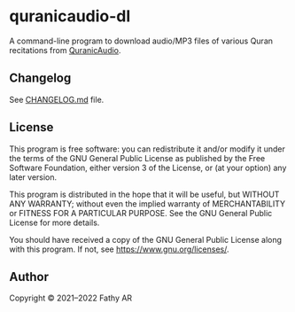 # quranicaudio-dl

A command-line program to download audio/MP3 files of various Quran recitations from [QuranicAudio](https://quranicaudio.com/).

## Changelog

See [CHANGELOG.md](/CHANGELOG.md) file.

## License

This program is free software: you can redistribute it and/or modify
it under the terms of the GNU General Public License as published by
the Free Software Foundation, either version 3 of the License, or
(at your option) any later version.

This program is distributed in the hope that it will be useful,
but WITHOUT ANY WARRANTY; without even the implied warranty of
MERCHANTABILITY or FITNESS FOR A PARTICULAR PURPOSE.  See the
GNU General Public License for more details.

You should have received a copy of the GNU General Public License
along with this program.  If not, see <https://www.gnu.org/licenses/>.

## Author

Copyright © 2021–2022 Fathy AR
